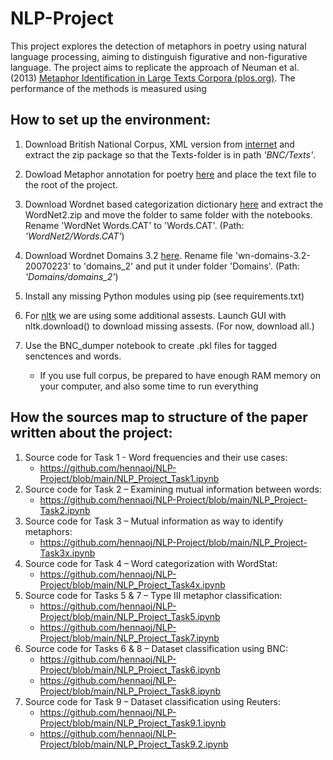 # NLP-Project

This project explores the detection of metaphors in poetry using natural language processing, aiming to distinguish figurative and non-figurative language. The project aims to replicate the approach of Neuman et al. (2013) [Metaphor Identification in Large Texts Corpora (plos.org)](https://journals.plos.org/plosone/article?id=10.1371/journal.pone.0062343). The performance of the methods is measured using 



## How to set up the environment:


1. Download British National Corpus, XML version from [internet](https://ota.bodleian.ox.ac.uk/repository/xmlui/handle/20.500.12024/2554) and extract the zip package so that the Texts-folder is in path _'BNC/Texts'_.

2. Dowload Metaphor annotation for poetry [here](https://www.eecs.uottawa.ca/~diana/resources/metaphor/type1_metaphor_annotated.txt) and place the text file to the root of the project.

3. Download Wordnet based categorization dictionary [here](https://provalisresearch.com/products/content-analysis-software/wordstat-dictionary/wordnet-based-categorization-dictionary/) and extract the WordNet2.zip and move the folder to same folder with the notebooks. Rename 'WordNet Words.CAT' to 'Words.CAT'. (Path: _'WordNet2/Words.CAT'_)

4. Download Wordnet Domains 3.2 [here](https://wndomains.fbk.eu/download.html). Rename file 'wn-domains-3.2-20070223' to 'domains_2' and put it under folder 'Domains'. (Path: _'Domains/domains_2'_)

5. Install any missing Python modules using pip (see requirements.txt)

6. For [nltk](https://www.nltk.org/index.html) we are using some additional assests. Launch GUI with nltk.download() to download missing assests. (For now, download all.)

7. Use the BNC_dumper notebook to create .pkl files for tagged senctences and words.
    - If you use full corpus, be prepared to have enough RAM memory on your computer, and also some time to run everything


## How the sources map to structure of the paper written about the project:

1.	Source code for Task 1 - Word frequencies and their use cases:
    - https://github.com/hennaoj/NLP-Project/blob/main/NLP_Project_Task1.ipynb
2.	Source code for Task 2 – Examining mutual information between words:
    - https://github.com/hennaoj/NLP-Project/blob/main/NLP_Project-Task2.ipynb
3.	Source code for Task 3 – Mutual information as way to identify metaphors:
    - https://github.com/hennaoj/NLP-Project/blob/main/NLP_Project-Task3x.ipynb
4.	Source code for Task 4 – Word categorization with WordStat:
    - https://github.com/hennaoj/NLP-Project/blob/main/NLP_Project_Task4x.ipynb
5.	Source code for Tasks 5 & 7 – Type III metaphor classification:
    - https://github.com/hennaoj/NLP-Project/blob/main/NLP_Project_Task5.ipynb
    - https://github.com/hennaoj/NLP-Project/blob/main/NLP_Project_Task7.ipynb
6.	Source code for Tasks 6 & 8 – Dataset classification using BNC:
    - https://github.com/hennaoj/NLP-Project/blob/main/NLP_Project_Task6.ipynb
    - https://github.com/hennaoj/NLP-Project/blob/main/NLP_Project_Task8.ipynb
7.	Source code for Task 9 – Dataset classification using Reuters:
    - https://github.com/hennaoj/NLP-Project/blob/main/NLP_Project_Task9.1.ipynb
    - https://github.com/hennaoj/NLP-Project/blob/main/NLP_Project_Task9.2.ipynb
